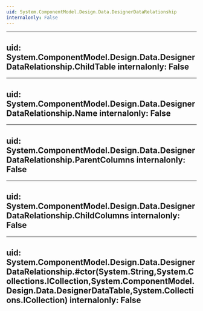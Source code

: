 ```yaml
---
uid: System.ComponentModel.Design.Data.DesignerDataRelationship
internalonly: False
---
```


---
uid: System.ComponentModel.Design.Data.DesignerDataRelationship.ChildTable
internalonly: False
---

---
uid: System.ComponentModel.Design.Data.DesignerDataRelationship.Name
internalonly: False
---

---
uid: System.ComponentModel.Design.Data.DesignerDataRelationship.ParentColumns
internalonly: False
---

---
uid: System.ComponentModel.Design.Data.DesignerDataRelationship.ChildColumns
internalonly: False
---

---
uid: System.ComponentModel.Design.Data.DesignerDataRelationship.#ctor(System.String,System.Collections.ICollection,System.ComponentModel.Design.Data.DesignerDataTable,System.Collections.ICollection)
internalonly: False
---
